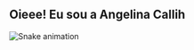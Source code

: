 ## Oieee! Eu sou a Angelina Callih
![Snake animation](https://github.com/rafaballerini2/rafaballerini2/blob/output/github-contribution-grid-snake.svg)
